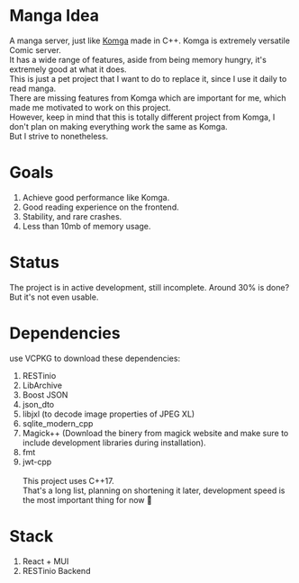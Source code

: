 # Manga Idea
A manga server, just like [Komga](https://github.com/gotson/komga/) made in C++. Komga is extremely versatile Comic server.\
It has a wide range of features, aside from being memory hungry, it's extremely good at what it does.\
This is just a pet project that I want to do to replace it, since I use it daily to read manga.\
There are missing features from Komga which are important for me, which made me motivated to work on this project.\
However, keep in mind that this is totally different project from Komga, I don't plan on making everything work the same as Komga.\
But I strive to nonetheless. 

# Goals
1. Achieve good performance like Komga.
2. Good reading experience on the frontend.
3. Stability, and rare crashes.
4. Less than 10mb of memory usage.


# Status
The project is in active development, still incomplete.
Around 30% is done? But it's not even usable.

# Dependencies
use VCPKG to download these dependencies:
1. RESTinio
2. LibArchive
3. Boost JSON
4. json_dto
5. libjxl (to decode image properties of JPEG XL)
6. sqlite_modern_cpp
7. Magick++ (Download the binery from magick website and make sure to include development libraries during installation).
8. fmt
9. jwt-cpp\
\
This project uses C++17.\
That's a long list, planning on shortening it later, development speed is the most important thing for now 🤩

# Stack
1. React + MUI
2. RESTinio Backend
